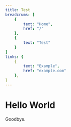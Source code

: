 ```yaml
---
title: Test
breadcrums: [
    {
        text: "Home",
        href: "/"
    },
    {
        text: "Test"
    }
]
links: {
    {
        text: "Example",
        href: "example.com"
    },   
}
---
```


# Hello World

Goodbye.
